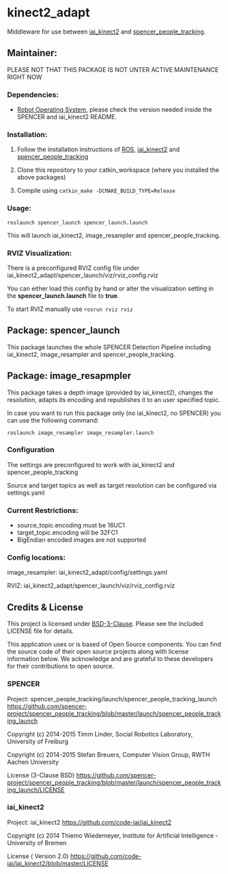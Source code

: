 # kinect2_adapt

Middleware for use between [iai_kinect2](https://github.com/code-iai/iai_kinect2) and [spencer_people_tracking](https://github.com/spencer-project).

## Maintainer:
PLEASE NOT THAT THIS PACKAGE IS NOT UNTER ACTIVE MAINTENANCE RIGHT NOW

### Dependencies:
* [Robot Operating System](http://www.ros.org/), please check the version needed inside the SPENCER and iai_kinect2 README.

### Installation:
1) Follow the installation instructions of [ROS](http://www.ros.org/install/), [iai_kinect2](https://github.com/code-iai/iai_kinect2#install) and [spencer_people_tracking](https://github.com/spencer-project/spencer_people_tracking#installation)

2) Clone this repository to your catkin_workspace (where you installed the above packages)

3) Compile using `catkin_make -DCMAKE_BUILD_TYPE=Release`

### Usage:
`roslaunch spencer_launch spencer_launch.launch`

This will launch iai_kinect2, image_resampler and spencer_people_tracking.

### RVIZ Visualization:
There is a preconfigured RVIZ config file under iai_kinect2_adapt/spencer_launch/viz/rviz_config.rviz

You can either load this config by hand or alter the visualization setting in the **spencer_launch.launch** file to **true**.

To start RVIZ manually use `rosrun rviz rviz`

## Package: spencer_launch
This package launches the whole SPENCER Detection Pipeline including iai_kinect2, image_resampler and spencer_people_tracking.

## Package: image_resapmpler
This package takes a depth image (provided by iai_kinect2), changes the resolution, adapts its encoding and republishes it to an user specified topic.

In case you want to run this package only (no iai_kinect2, no SPENCER) you can use the following command:

`roslaunch image_resampler image_resampler.launch`

### Configuration
The settings are preconfigured to work with iai_kinect2 and spencer_people_tracking

Source and target topics as well as target resolution can be configured via settings.yaml

### Current Restrictions:
* source_topic.encoding must be 16UC1
* target_topic.encoding will be 32FC1
* BigEndian encoded images are not supported

### Config locations:
image_resampler: iai_kinect2_adapt/config/settings.yaml

RVIZ: iai_kinect2_adapt/spencer_launch/viz/rviz_config.rviz

## Credits & License
This project is licensed under [BSD-3-Clause](BSD-3-Clause). Please see the included LICENSE file for details.

This application uses or is based of Open Source components. You can find the source code of their open source projects along with license information below. We acknowledge and are grateful to these developers for their contributions to open source.
   
### SPENCER
Project:  spencer_people_tracking/launch/spencer_people_tracking_launch https://github.com/spencer-project/spencer_people_tracking/blob/master/launch/spencer_people_tracking_launch

Copyright (c) 2014-2015 Timm Linder, Social Robotics Laboratory, University of Freiburg

Copyright (c) 2014-2015 Stefan Breuers, Computer Vision Group, RWTH Aachen University

License (3-Clause BSD) https://github.com/spencer-project/spencer_people_tracking/blob/master/launch/spencer_people_tracking_launch/LICENSE
   
### iai_kinect2
Project:  iai_kinect2 https://github.com/code-iai/iai_kinect2

Copyright (c) 2014 Thiemo Wiedemeyer, Institute for Artificial Intelligence - University of Bremen

License ( Version 2.0) https://github.com/code-iai/iai_kinect2/blob/master/LICENSE
